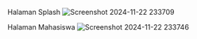 Halaman Splash
![Screenshot 2024-11-22 233709](https://github.com/user-attachments/assets/8487990b-8f2d-4dd5-9c6d-567fd9b65910)

Halaman Mahasiswa
![Screenshot 2024-11-22 233746](https://github.com/user-attachments/assets/77fa45e6-9c26-4dad-b14e-976a4a74a15b)
